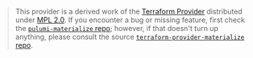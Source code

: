 > This provider is a derived work of the [Terraform Provider](https://github.com/MaterializeInc/terraform-provider-materialize)
> distributed under [MPL 2.0](https://www.mozilla.org/en-US/MPL/2.0/). If you encounter a bug or missing feature,
> first check the [`pulumi-materialize` repo](https://github.com/MaterializeInc/terraform-provider-materialize/issues); however, if that doesn't turn up anything,
> please consult the source [`terraform-provider-materialize` repo](https://github.com/MaterializeInc/terraform-provider-materialize/issues).
